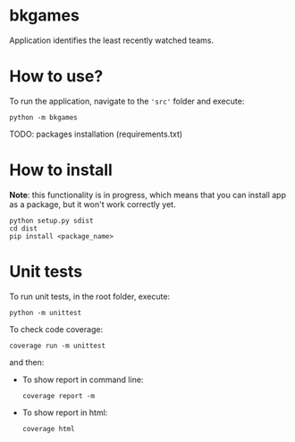 # bkgames

Application identifies the least recently watched teams.

# How to use?

To run the application, navigate to the ```'src'``` folder and execute:

```
python -m bkgames
```

TODO: packages installation (requirements.txt)

# How to install

__Note__: this functionality is in progress, which means that you can install app as a package, but it won't work correctly yet.

```
python setup.py sdist
cd dist
pip install <package_name>
```

# Unit tests

To run unit tests, in the root folder, execute:

```
python -m unittest
```

To check code coverage:

```
coverage run -m unittest
```

and then:

- To show report in command line:
  ```
  coverage report -m
  ```
- To show report in html:
  ```
  coverage html
  ```

